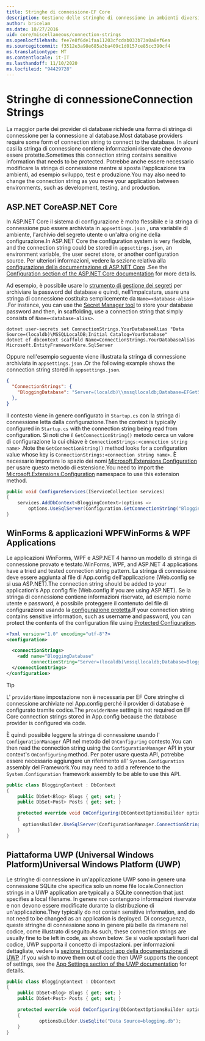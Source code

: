 ```yaml
---
title: Stringhe di connessione-EF Core
description: Gestione delle stringhe di connessione in ambienti diversi con Entity Framework Core
author: bricelam
ms.date: 10/27/2016
uid: core/miscellaneous/connection-strings
ms.openlocfilehash: fee7e8f6de1faa11203cfcdab033b73a0a8ef6ea
ms.sourcegitcommit: f3512e3a98e685a3ba409c1d0157ce85cc390cf4
ms.translationtype: MT
ms.contentlocale: it-IT
ms.lasthandoff: 11/10/2020
ms.locfileid: "94429728"
---
```

# <a name="connection-strings"></a><span data-ttu-id="2d1cf-103">Stringhe di connessione</span><span class="sxs-lookup"><span data-stu-id="2d1cf-103">Connection Strings</span></span>

<span data-ttu-id="2d1cf-104">La maggior parte dei provider di database richiede una forma di stringa di connessione per la connessione al database.</span><span class="sxs-lookup"><span data-stu-id="2d1cf-104">Most database providers require some form of connection string to connect to the database.</span></span> <span data-ttu-id="2d1cf-105">In alcuni casi la stringa di connessione contiene informazioni riservate che devono essere protette.</span><span class="sxs-lookup"><span data-stu-id="2d1cf-105">Sometimes this connection string contains sensitive information that needs to be protected.</span></span> <span data-ttu-id="2d1cf-106">Potrebbe anche essere necessario modificare la stringa di connessione mentre si sposta l'applicazione tra ambienti, ad esempio sviluppo, test e produzione.</span><span class="sxs-lookup"><span data-stu-id="2d1cf-106">You may also need to change the connection string as you move your application between environments, such as development, testing, and production.</span></span>

## <a name="aspnet-core"></a><span data-ttu-id="2d1cf-107">ASP.NET Core</span><span class="sxs-lookup"><span data-stu-id="2d1cf-107">ASP.NET Core</span></span>

<span data-ttu-id="2d1cf-108">In ASP.NET Core il sistema di configurazione è molto flessibile e la stringa di connessione può essere archiviata in `appsettings.json` , una variabile di ambiente, l'archivio del segreto utente o un'altra origine della configurazione.</span><span class="sxs-lookup"><span data-stu-id="2d1cf-108">In ASP.NET Core the configuration system is very flexible, and the connection string could be stored in `appsettings.json`, an environment variable, the user secret store, or another configuration source.</span></span> <span data-ttu-id="2d1cf-109">Per ulteriori informazioni, vedere la sezione relativa alla [configurazione della documentazione di ASP.NET Core](/aspnet/core/fundamentals/configuration) .</span><span class="sxs-lookup"><span data-stu-id="2d1cf-109">See the [Configuration section of the ASP.NET Core documentation](/aspnet/core/fundamentals/configuration) for more details.</span></span>

<span data-ttu-id="2d1cf-110">Ad esempio, è possibile usare lo [strumento di gestione dei segreti](/aspnet/core/security/app-secrets#secret-manager) per archiviare la password del database e quindi, nell'impalcatura, usare una stringa di connessione costituita semplicemente da `Name=<database-alias>` .</span><span class="sxs-lookup"><span data-stu-id="2d1cf-110">For instance, you can use the [Secret Manager tool](/aspnet/core/security/app-secrets#secret-manager) to store your database password and then, in scaffolding, use a connection string that simply consists of `Name=<database-alias>`.</span></span>

```dotnetcli
dotnet user-secrets set ConnectionStrings.YourDatabaseAlias "Data Source=(localdb)\MSSQLLocalDB;Initial Catalog=YourDatabase"
dotnet ef dbcontext scaffold Name=ConnectionStrings.YourDatabaseAlias Microsoft.EntityFrameworkCore.SqlServer
```

<span data-ttu-id="2d1cf-111">Oppure nell'esempio seguente viene illustrata la stringa di connessione archiviata in `appsettings.json` .</span><span class="sxs-lookup"><span data-stu-id="2d1cf-111">Or the following example shows the connection string stored in `appsettings.json`.</span></span>

```json
{
  "ConnectionStrings": {
    "BloggingDatabase": "Server=(localdb)\\mssqllocaldb;Database=EFGetStarted.ConsoleApp.NewDb;Trusted_Connection=True;"
  },
}
```

<span data-ttu-id="2d1cf-112">Il contesto viene in genere configurato in `Startup.cs` con la stringa di connessione letta dalla configurazione.</span><span class="sxs-lookup"><span data-stu-id="2d1cf-112">Then the context is typically configured in `Startup.cs` with the connection string being read from configuration.</span></span> <span data-ttu-id="2d1cf-113">Si noti che il `GetConnectionString()` metodo cerca un valore di configurazione la cui chiave è `ConnectionStrings:<connection string name>` .</span><span class="sxs-lookup"><span data-stu-id="2d1cf-113">Note the `GetConnectionString()` method looks for a configuration value whose key is `ConnectionStrings:<connection string name>`.</span></span> <span data-ttu-id="2d1cf-114">È necessario importare lo spazio dei nomi [Microsoft.Extensions.Configuration](/dotnet/api/microsoft.extensions.configuration) per usare questo metodo di estensione.</span><span class="sxs-lookup"><span data-stu-id="2d1cf-114">You need to import the [Microsoft.Extensions.Configuration](/dotnet/api/microsoft.extensions.configuration) namespace to use this extension method.</span></span>

```csharp
public void ConfigureServices(IServiceCollection services)
{
    services.AddDbContext<BloggingContext>(options =>
        options.UseSqlServer(Configuration.GetConnectionString("BloggingDatabase")));
}
```

## <a name="winforms--wpf-applications"></a><span data-ttu-id="2d1cf-115">WinForms & applicazioni WPF</span><span class="sxs-lookup"><span data-stu-id="2d1cf-115">WinForms & WPF Applications</span></span>

<span data-ttu-id="2d1cf-116">Le applicazioni WinForms, WPF e ASP.NET 4 hanno un modello di stringa di connessione provato e testato.</span><span class="sxs-lookup"><span data-stu-id="2d1cf-116">WinForms, WPF, and ASP.NET 4 applications have a tried and tested connection string pattern.</span></span> <span data-ttu-id="2d1cf-117">La stringa di connessione deve essere aggiunta al file di App.config dell'applicazione (Web.config se si usa ASP.NET).</span><span class="sxs-lookup"><span data-stu-id="2d1cf-117">The connection string should be added to your application's App.config file (Web.config if you are using ASP.NET).</span></span> <span data-ttu-id="2d1cf-118">Se la stringa di connessione contiene informazioni riservate, ad esempio nome utente e password, è possibile proteggere il contenuto del file di configurazione usando la [configurazione protetta](/dotnet/framework/data/adonet/connection-strings-and-configuration-files#encrypting-configuration-file-sections-using-protected-configuration).</span><span class="sxs-lookup"><span data-stu-id="2d1cf-118">If your connection string contains sensitive information, such as username and password, you can protect the contents of the configuration file using [Protected Configuration](/dotnet/framework/data/adonet/connection-strings-and-configuration-files#encrypting-configuration-file-sections-using-protected-configuration).</span></span>

```xml
<?xml version="1.0" encoding="utf-8"?>
<configuration>

  <connectionStrings>
    <add name="BloggingDatabase"
         connectionString="Server=(localdb)\mssqllocaldb;Database=Blogging;Trusted_Connection=True;" />
  </connectionStrings>
</configuration>
```

> [!TIP]
> <span data-ttu-id="2d1cf-119">L' `providerName` impostazione non è necessaria per EF Core stringhe di connessione archiviate nel App.config perché il provider di database è configurato tramite codice.</span><span class="sxs-lookup"><span data-stu-id="2d1cf-119">The `providerName` setting is not required on EF Core connection strings stored in App.config because the database provider is configured via code.</span></span>

<span data-ttu-id="2d1cf-120">È quindi possibile leggere la stringa di connessione usando l' `ConfigurationManager` API nel metodo del `OnConfiguring` contesto.</span><span class="sxs-lookup"><span data-stu-id="2d1cf-120">You can then read the connection string using the `ConfigurationManager` API in your context's `OnConfiguring` method.</span></span> <span data-ttu-id="2d1cf-121">Per poter usare questa API, potrebbe essere necessario aggiungere un riferimento all' `System.Configuration` assembly del Framework.</span><span class="sxs-lookup"><span data-stu-id="2d1cf-121">You may need to add a reference to the `System.Configuration` framework assembly to be able to use this API.</span></span>

```csharp
public class BloggingContext : DbContext
{
    public DbSet<Blog> Blogs { get; set; }
    public DbSet<Post> Posts { get; set; }

    protected override void OnConfiguring(DbContextOptionsBuilder optionsBuilder)
    {
      optionsBuilder.UseSqlServer(ConfigurationManager.ConnectionStrings["BloggingDatabase"].ConnectionString);
    }
}
```

## <a name="universal-windows-platform-uwp"></a><span data-ttu-id="2d1cf-122">Piattaforma UWP (Universal Windows Platform)</span><span class="sxs-lookup"><span data-stu-id="2d1cf-122">Universal Windows Platform (UWP)</span></span>

<span data-ttu-id="2d1cf-123">Le stringhe di connessione in un'applicazione UWP sono in genere una connessione SQLite che specifica solo un nome file locale.</span><span class="sxs-lookup"><span data-stu-id="2d1cf-123">Connection strings in a UWP application are typically a SQLite connection that just specifies a local filename.</span></span> <span data-ttu-id="2d1cf-124">In genere non contengono informazioni riservate e non devono essere modificate durante la distribuzione di un'applicazione.</span><span class="sxs-lookup"><span data-stu-id="2d1cf-124">They typically do not contain sensitive information, and do not need to be changed as an application is deployed.</span></span> <span data-ttu-id="2d1cf-125">Di conseguenza, queste stringhe di connessione sono in genere più belle da rimanere nel codice, come illustrato di seguito.</span><span class="sxs-lookup"><span data-stu-id="2d1cf-125">As such, these connection strings are usually fine to be left in code, as shown below.</span></span> <span data-ttu-id="2d1cf-126">Se si vuole spostarli fuori dal codice, UWP supporta il concetto di impostazioni. per informazioni dettagliate, vedere la [sezione Impostazioni app della documentazione di UWP](/windows/uwp/app-settings/store-and-retrieve-app-data) .</span><span class="sxs-lookup"><span data-stu-id="2d1cf-126">If you wish to move them out of code then UWP supports the concept of settings, see the [App Settings section of the UWP documentation](/windows/uwp/app-settings/store-and-retrieve-app-data) for details.</span></span>

```csharp
public class BloggingContext : DbContext
{
    public DbSet<Blog> Blogs { get; set; }
    public DbSet<Post> Posts { get; set; }

    protected override void OnConfiguring(DbContextOptionsBuilder optionsBuilder)
    {
            optionsBuilder.UseSqlite("Data Source=blogging.db");
    }
}
```
